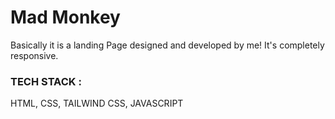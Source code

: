 
<h1>Mad Monkey</h1>
Basically it is a landing Page designed and developed by me!
It's completely responsive.

<h3>TECH STACK :</h3>
HTML, CSS, TAILWIND CSS, JAVASCRIPT
